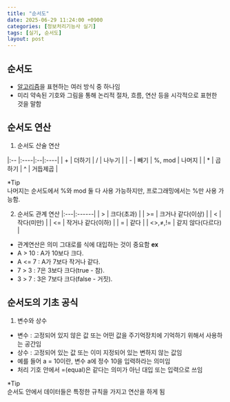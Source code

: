 ```yaml
---
title: "순서도"
date: 2025-06-29 11:24:00 +0900
categories: [정보처리기능사 실기]
tags: [실기, 순서도]
layout: post
---
```


## 순서도
- [알고리즘](/posts/알고리즘/)을 표현하는 여러 방식 중 하나임
- 미리 약속된 기호와 그림을 통해 논리적 절차, 흐름, 연산 등을 시각적으로 표현한 것을 말함


## 순서도 연산
1) 순서도 산술 연산

|:-- |:----|:--|:----|
| + | 더하기 | / | 나누기 |
| - | 빼기 | %, mod | 나머지 |
| * | 곱하기 | ^ | 거듭제곱 |
  
*Tip  
나머지는 순서도에서 %와 mod 둘 다 사용 가능하지만, 프로그래밍에서는 %만 사용 가능함.

2) 순서도 관계 연산
|:---|:------|
| > | 크다(초과) |
| >= | 크거나 같다(이상) |
| < | 작다(미만) |
| <= | 작거나 같다(이하) |
| = | 같다 |
| <>,≠,!= | 같지 않다(다르다) |
  
- 관계연산은 의미 그대로를 식에 대입하는 것이 중요함
**ex** 
- A > 10 : A가 10보다 크다.
- A <= 7 : A가 7보다 작거나 같다.
- 7 > 3 : 7은 3보다 크다(true - 참).
- 3 > 7 : 3은 7보다 크다(false - 거짓).

## 순서도의 기초 공식
1) 변수와 상수
- 변수 : 고정되어 있지 않은 값 또는 어떤 값을 주기억장치에 기억하기 위해서 사용하는 공간임
- 상수 : 고정되어 있는 값 또는 이미 지정되어 있는 변하지 않는 값임
- 예를 들어 a = 10이란, 변수 a에 정수 10을 입력하라는 의미임
- 처리 기호 안에서 =(equal)은 같다는 의미가 아닌 대입 또는 입력으로 쓰임
  
*Tip  
순서도 안에서 데이터들은 특정한 규칙을 가지고 연산을 하게 됨
